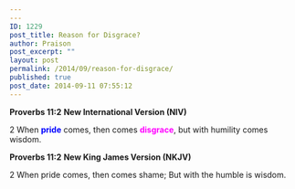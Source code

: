 ```yaml
---
---
ID: 1229
post_title: Reason for Disgrace?
author: Praison
post_excerpt: ""
layout: post
permalink: /2014/09/reason-for-disgrace/
published: true
post_date: 2014-09-11 07:55:12
---
```

<strong>Proverbs 11:2</strong>
<strong> New International Version (NIV)</strong>

2 When <span style="color: #0000ff;"><strong>pride</strong> </span>comes, then comes <span style="color: #ff00ff;"><strong>disgrace</strong></span>,
but with humility comes wisdom.

<strong>Proverbs 11:2</strong>
<strong> New King James Version (NKJV)</strong>

2 When pride comes, then comes shame;
But with the humble is wisdom.